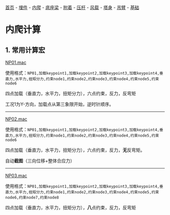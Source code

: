 [首页](./readme.md) - [埋件](./埋件计算.md) - [内爬](./内爬计算.md) - [底座梁](./底座梁计算.md) - [附着](./附着计算.md) - [压杆](./压杆校核.md) - [风载](./风载.md) - [塔身](./塔身.md) - [吊臂](./吊臂.md) - [基础](./基础.md)

# 内爬计算

## 1. 常用计算宏

[NP01.mac](./macs/NP01.mac)

使用格式：`NP01,加载keypoint1,加载keypoint2,加载keypoint3,加载keypoint4,垂直力,水平力,扭矩分力,约束node1,约束node2,约束node3,约束node4,约束node5,约束node6`

四点加载（垂直力，水平力，扭矩分力），六点约束，反力，反弯矩

工况1为Y-方向，加载点从第三象限开始，逆时针顺序。

------

[NP02.mac](./macs/NP02.mac)

使用格式：`NP01,加载keypoint1,加载keypoint2,加载keypoint3,加载keypoint4,垂直力,水平力,扭矩分力,约束node1,约束node2,约束node3,约束node4,约束node5,约束node6`

四点加载（垂直力，水平力，扭矩分力），六点约束，反力，**无**反弯矩。

自动**截图**（三向位移+整体合应力）

------

[NP03.mac](./macs/NP03.mac)

使用格式：`NP01,加载keypoint1,加载keypoint2,加载keypoint3,加载keypoint4,垂直力,水平力,扭矩分力,约束node1,约束node2,约束node3,约束node4,约束node5,约束node6,约束node7,约束node8`

四点加载（垂直力，水平力，扭矩分力），**八**点约束，反力，反弯矩
